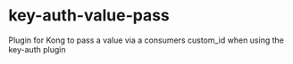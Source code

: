 # key-auth-value-pass

Plugin for Kong to pass a value via a consumers custom_id when using the key-auth plugin
